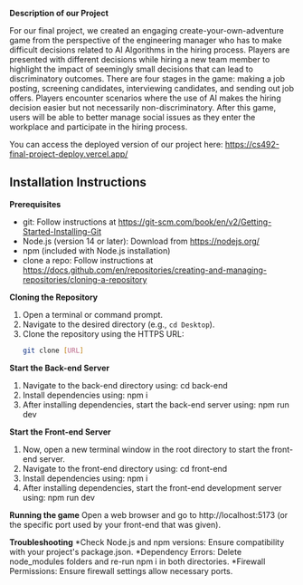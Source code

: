 **Description of our Project**

For our final project, we created an engaging create-your-own-adventure game from the perspective of the engineering manager who has to make difficult decisions related to AI Algorithms in the hiring process. Players are presented with different decisions while hiring a new team member to highlight the impact of seemingly small decisions that can lead to discriminatory outcomes. There are four stages in the game: making a job posting, screening candidates, interviewing candidates, and sending out job offers. Players encounter scenarios where the use of AI makes the hiring decision easier but not necessarily non-discriminatory. After this game, users will be able to better manage social issues as they enter the workplace and participate in the hiring process.

You can access the deployed version of our project here: https://cs492-final-project-deploy.vercel.app/

## Installation Instructions

**Prerequisites**

* git: Follow instructions at https://git-scm.com/book/en/v2/Getting-Started-Installing-Git
* Node.js (version 14 or later): Download from https://nodejs.org/
* npm (included with Node.js installation)
* clone a repo: Follow instructions at https://docs.github.com/en/repositories/creating-and-managing-repositories/cloning-a-repository

**Cloning the Repository**

1. Open a terminal or command prompt.
2. Navigate to the desired directory (e.g., `cd Desktop`).
3. Clone the repository using the HTTPS URL:
   ```bash
   git clone [URL]

**Start the Back-end Server**
1. Navigate to the back-end directory using: cd back-end
2. Install dependencies using: npm i
3. After installing dependencies, start the back-end server using: npm run dev

**Start the Front-end Server**  
1. Now, open a new terminal window in the root directory to start the front-end server.
2. Navigate to the front-end directory using: cd front-end
3. Install dependencies using: npm i
4. After installing dependencies, start the front-end development server using: npm run dev

**Running the game**
Open a web browser and go to http://localhost:5173 (or the specific port used by your front-end that was given).

**Troubleshooting**
*Check Node.js and npm versions: Ensure compatibility with your project's package.json.
*Dependency Errors: Delete node_modules folders and re-run npm i in both directories.
*Firewall Permissions: Ensure firewall settings allow necessary ports.
